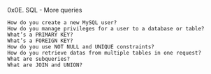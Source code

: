 0x0E. SQL - More queries



    How do you create a new MySQL user?
    How do you manage privileges for a user to a database or table?
    What’s a PRIMARY KEY?
    What’s a FOREIGN KEY?
    How do you use NOT NULL and UNIQUE constraints?
    How do you retrieve datas from multiple tables in one request?
    What are subqueries?
    What are JOIN and UNION?
